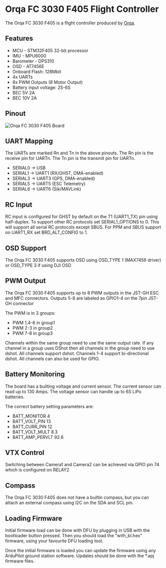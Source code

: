 # Orqa FC 3030 F405 Flight Controller

The Orqa FC 3030 F405 is a flight controller produced by [Orqa](https://enterprise.orqafpv.com/).

## Features

 - MCU - STM32F405 32-bit processor
 - IMU - MPU6000
 - Barometer - DPS310
 - OSD - AT7456E
 - Onboard Flash: 128Mbit
 - 4x UARTs
 - 8x PWM Outputs (8 Motor Output)
 - Battery input voltage: 2S-6S
 - BEC 5V 2A
 - BEC 10V 2A

## Pinout

![Orqa FC 3030 F405 Board](OrqaFC3030F405_Board.png "Orqa FC 3030 F405")

## UART Mapping

The UARTs are marked Rn and Tn in the above pinouts. The Rn pin is the
receive pin for UARTn. The Tn pin is the transmit pin for UARTn.

 - SERIAL0 -> USB
 - SERIAL1 -> UART1 (RX/GHST, DMA-enabled)
 - SERIAL3 -> UART3 (GPS, DMA-enabled)
 - SERIAL5 -> UART5 (ESC Telemetry)
 - SERIAL6 -> UART6 (Sik/MAVLink)

## RC Input

RC input is configured for GHST by default on the T1 (UART1_TX) pin using half-duplex. To support other RC protocols set SERIAL1_OPTIONS to 0. This will support all serial RC protocols except SBUS. For PPM and SBUS support on UART1_RX set BRD_ALT_CONFIG to 1.
  
## OSD Support

The Orqa FC 3030 F405 supports OSD using OSD_TYPE 1 (MAX7456 driver) or OSD_TYPE 3 if using DJI OSD

## PWM Output

The Orqa FC 3030 F405 supports up to 8 PWM outputs in the JST-GH ESC and MFC connectors. Outputs 5-8 are labeled as GPIO1-4 on the 7pin JST-GH connector

The PWM is in 3 groups:

 - PWM 1,4-6 in group1
 - PWM 2-3 in group2
 - PWM 7-8 in group3

Channels within the same group need to use the same output rate. If
any channel in a group uses DShot then all channels in the group need
to use dshot. All channels support dshot. Channels 1-4 support bi-directional dshot.
All channels can also be used for GPIO.

## Battery Monitoring

The board has a builting voltage and current sensor. The current
sensor can read up to 130 Amps. The voltage sensor can handle up to 6S
LiPo batteries.

The correct battery setting parameters are:

 - BATT_MONITOR 4
 - BATT_VOLT_PIN 13
 - BATT_CURR_PIN 12
 - BATT_VOLT_MULT 8.3
 - BATT_AMP_PERVLT 92.6

## VTX Control

Switching between Camera1 and Camera2 can be achieved via GPIO pin 74 which is configured on RELAY2

## Compass

The Orqa FC 3030 F405 does not have a builtin compass, but you can attach an external compass using I2C on the SDA and SCL pin.

## Loading Firmware

Initial firmware load can be done with DFU by plugging in USB with the
bootloader button pressed. Then you should load the "with_bl.hex"
firmware, using your favourite DFU loading tool.

Once the initial firmware is loaded you can update the firmware using
any ArduPilot ground station software. Updates should be done with the
*.apj firmware files.


